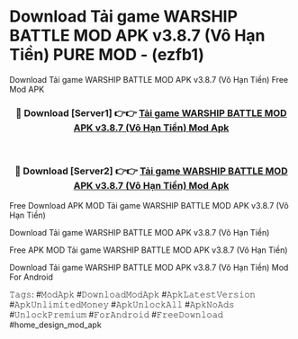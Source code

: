 # Download Tải game WARSHIP BATTLE MOD APK v3.8.7 (Vô Hạn Tiền) PURE MOD - (ezfb1)
Download Tải game WARSHIP BATTLE MOD APK v3.8.7 (Vô Hạn Tiền) Free Mod APK

<div align="center">
<h3>🔴 Download [Server1] 👉👉 <a href="https://apk-comot.site?title=Tải_game_WARSHIP_BATTLE_MOD_APK_v3.8.7_(Vô_Hạn_Tiền)">Tải game WARSHIP BATTLE MOD APK v3.8.7 (Vô Hạn Tiền) Mod Apk</a></h3><br>

<h3>🔴 Download [Server2] 👉👉 <a href="https://apk-comot.site?title=Tải_game_WARSHIP_BATTLE_MOD_APK_v3.8.7_(Vô_Hạn_Tiền)">Tải game WARSHIP BATTLE MOD APK v3.8.7 (Vô Hạn Tiền) Mod Apk</a></h3>
</div>


Free Download APK MOD Tải game WARSHIP BATTLE MOD APK v3.8.7 (Vô Hạn Tiền)

Download Tải game WARSHIP BATTLE MOD APK v3.8.7 (Vô Hạn Tiền) 

Free APK MOD Tải game WARSHIP BATTLE MOD APK v3.8.7 (Vô Hạn Tiền) 

Download Tải game WARSHIP BATTLE MOD APK v3.8.7 (Vô Hạn Tiền) Mod For Android

𝚃𝚊𝚐𝚜: #𝙼𝚘𝚍𝙰𝚙𝚔 #𝙳𝚘𝚠𝚗𝚕𝚘𝚊𝚍𝙼𝚘𝚍𝙰𝚙𝚔 #𝙰𝚙𝚔𝙻𝚊𝚝𝚎𝚜𝚝𝚅𝚎𝚛𝚜𝚒𝚘𝚗 #𝙰𝚙𝚔𝚄𝚗𝚕𝚒𝚖𝚒𝚝𝚎𝚍𝙼𝚘𝚗𝚎𝚢 #𝙰𝚙𝚔𝚄𝚗𝚕𝚘𝚌𝚔𝙰𝚕𝚕 #𝙰𝚙𝚔𝙽𝚘𝙰𝚍𝚜 #𝚄𝚗𝚕𝚘𝚌𝚔𝙿𝚛𝚎𝚖𝚒𝚞𝚖 #𝙵𝚘𝚛𝙰𝚗𝚍𝚛𝚘𝚒𝚍 #𝙵𝚛𝚎𝚎𝙳𝚘𝚠𝚗𝚕𝚘𝚊𝚍 #home_design_mod_apk
